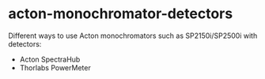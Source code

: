 # acton-monochromator-detectors
Different ways to use Acton monochromators such as SP2150i/SP2500i with detectors:

* Acton SpectraHub
* Thorlabs PowerMeter
